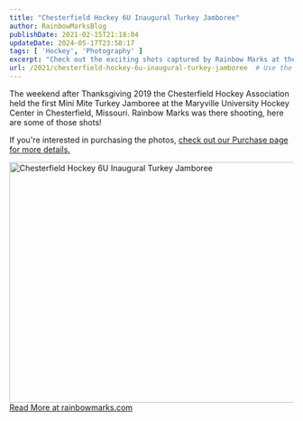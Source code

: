 ```yaml
---
title: "Chesterfield Hockey 6U Inaugural Turkey Jamboree"
author: RainbowMarksBlog
publishDate: 2021-02-15T21:18:04
updateDate: 2024-05-17T23:58:17
tags: [ 'Hockey', 'Photography' ]
excerpt: "Check out the exciting shots captured by Rainbow Marks at the Chesterfield Hockey Association's Mini Mite Turkey Jamboree in 2019. Visit rainbowmarks.com for more details! #hockey #sportsphotography"
url: /2021/chesterfield-hockey-6u-inaugural-turkey-jamboree  # Use the generated URL with year
---
```

<p>The weekend after Thanksgiving 2019 the Chesterfield Hockey Association held the first Mini Mite Turkey Jamboree at the Maryville University Hockey Center in Chesterfield, Missouri. Rainbow Marks was there shooting, here are some of those shots!</p>  <p>If you&#39;re interested in purchasing the photos, <a href="https://rainbowmarks.com/purchase/">check out our Purchase page for more details.</a></p>  <div class="d-flex justify-content-center"><a data-flickr-embed="true" data-footer="true" data-header="true" href="https://www.flickr.com/photos/chammond/albums/72157712272770856" title="Chesterfield Hockey 6U Inaugural Turkey Jamboree"><img alt="Chesterfield Hockey 6U Inaugural Turkey Jamboree" height="427" src="https://live.staticflickr.com/65535/49240618103_59fab103f6_z.jpg" style="float: left;" width="640" /></a> <script async src="//embedr.flickr.com/assets/client-code.js" charset="utf-8"></script></div>  <p><a href="https://rainbowmarks.com/Events/2019/12/chesterfield-hockey-6u-inaugural-turkey-jamboree">Read More at rainbowmarks.com</a></p> 


